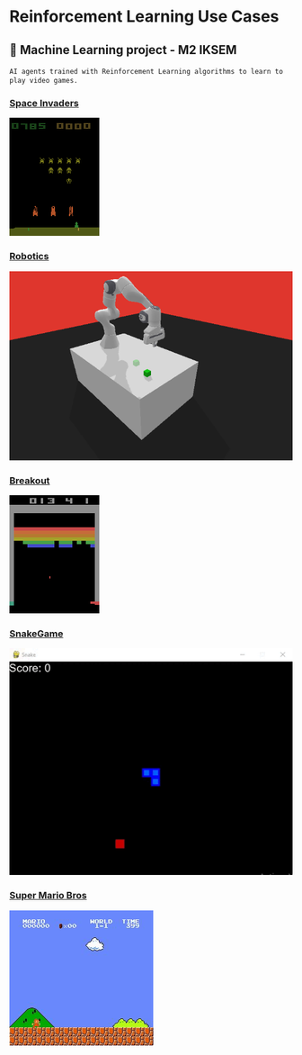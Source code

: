 # Reinforcement Learning Use Cases

## 🧠 Machine Learning project - M2 IKSEM

    AI agents trained with Reinforcement Learning algorithms to learn to play video games.

### [Space Invaders](./space-invaders)

![](./images/space_invaders.gif)

### [Robotics](./robotic)

![](./images/test_panda_push.gif)

### [Breakout](./breakout)

![](./images/breakout.gif)

### [SnakeGame](./SnakeGame)

![](./images/snake.gif)

### [Super Mario Bros](./super-mario-bros)

![](./images/super_mario_bros.gif)
